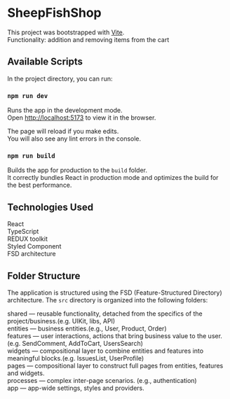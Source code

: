 # SheepFishShop

This project was bootstrapped with [Vite](https://vitejs.dev/).\
Functionality: addition and removing items from the cart

## Available Scripts

In the project directory, you can run:

### `npm run dev`

Runs the app in the development mode.\
Open [http://localhost:5173](http://localhost:5173) to view it in the browser.

The page will reload if you make edits.\
You will also see any lint errors in the console.

### `npm run build`

Builds the app for production to the `build` folder.\
It correctly bundles React in production mode and optimizes the build for the best performance.

## Technologies Used

React\
TypeScript\
REDUX toolkit\
Styled Component\
FSD architecture

## Folder Structure

The application is structured using the FSD (Feature-Structured Directory) architecture. The `src` directory is organized into the following folders:

shared — reusable functionality, detached from the specifics of the project/business.(e.g. UIKit, libs, API)\
entities — business entities.(e.g., User, Product, Order)\
features — user interactions, actions that bring business value to the user.(e.g. SendComment, AddToCart, UsersSearch)\
widgets — compositional layer to combine entities and features into meaningful blocks.(e.g. IssuesList, UserProfile)\
pages — compositional layer to construct full pages from entities, features and widgets.\
processes — complex inter-page scenarios. (e.g., authentication)\
app — app-wide settings, styles and providers.
